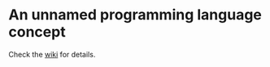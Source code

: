 # An unnamed programming language concept

Check the [wiki](https://github.com/alt3r3dgd/language-concept/wiki) for details.
